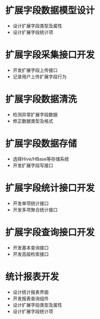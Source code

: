 # 扩展字段数据模型设计

- 设计扩展字段类型及属性
- 设计扩展字段统计项

# 扩展字段采集接口开发

- 开发扩展字段上传接口
- 记录用户上传扩展字段行为

# 扩展字段数据清洗

- 检测异常扩展字段数据
- 修正数据类型及格式

# 扩展字段数据存储

- 选择Hive/HBase等存储系统
- 开发扩展字段写接口

# 扩展字段统计接口开发

- 开发单项统计接口
- 开发多项聚合统计接口

# 扩展字段查询接口开发

- 开发基本查询接口
- 开发高级检索接口

# 统计报表开发

- 设计统计报表界面
- 开发报表查询组件
- 设计扩展字段类型及属性
- 设计扩展字段统计项